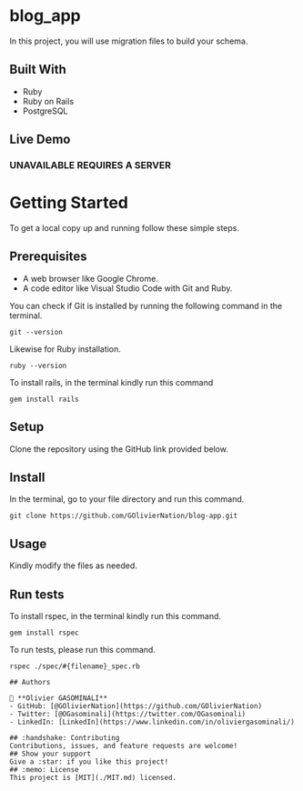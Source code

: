 # blog_app
In this project, you will use migration files to build your schema.

## Built With
- Ruby
- Ruby on Rails
- PostgreSQL
## Live Demo
### UNAVAILABLE REQUIRES A SERVER

# Getting Started

To get a local copy up and running follow these simple steps.

## Prerequisites

- A web browser like Google Chrome.
- A code editor like Visual Studio Code with Git and Ruby.

You can check if Git is installed by running the following command in the terminal.

```
git --version
```

Likewise for Ruby installation.

```
ruby --version
```

To install rails, in the terminal kindly run this command

```
gem install rails
```

## Setup

Clone the repository using the GitHub link provided below.

## Install

In the terminal, go to your file directory and run this command.

```
git clone https://github.com/GOlivierNation/blog-app.git
```

## Usage

Kindly modify the files as needed.

## Run tests

To install rspec, in the terminal kindly run this command.

```
gem install rspec
```

To run tests, please run this command.

```
rspec ./spec/#{filename}_spec.rb

## Authors 

👤 **Olivier GASOMINALI**
- GitHub: [@GOlivierNation](https://github.com/GOlivierNation)
- Twitter: [@OGasominali](https://twitter.com/OGasominali)
- LinkedIn: [LinkedIn](https://www.linkedin.com/in/oliviergasominali/)

## :handshake: Contributing
Contributions, issues, and feature requests are welcome!
## Show your support
Give a :star:️ if you like this project!
## :memo: License
This project is [MIT](./MIT.md) licensed.
